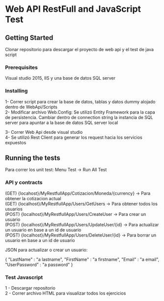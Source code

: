 # Web API RestFull and JavaScript Test

## Getting Started

Clonar repositorio para descargar el proyecto de web api y el test de java script

### Prerequisites

Visual studio 2015, IIS y una base de datos SQL server

### Installing

1- Correr script para crear la base de datos, tablas y datos dummy alojado dentro de WebApi/Scripts <br/>
2- Modificar archivo Web.Config: Se utilizó Entity Framework para la capa de persistencia. Cambiar dentro de connection string la instancia de SQL server para apuntar a la base de datos SQL server local <br/> 

3- Correr Web Api desde visual studio <br/>
4- Se utilizó Rest Client para generar los request hacia los servicios expuestos <br/>

## Running the tests

Para correr los unit test: Menu Test -> Run All Test

### API y contracts

(GET) {locahost}/MyRestfullApp/Cotizacion/Moneda/{currency} -> Para obtener la cotizacion actual <br/>
(GET) {localhost}/MyRestfullApp/Users/GetUsers -> Para obtener todos los usuarios <br/>
(POST) {localhost}/MyRestfullApp/Users/CreateUser -> Para crear un usuario <br/>
(POST) {localhost}/MyRestfullApp/Users/UpdateUser/{id} -> Para actualizar un usuario en base a un id de usuario <br/>
(POST) {localhost}/MyRestfullApp/Users/DeleteUser/{id} -> Para borrar un usuario en base a un id de usuario

JSON para actualizar o crear un usuario:

{
  "LastName" : "a lastname",
  "FirstName" : "a firstname",
  "Email" : "a email",
  "UserPassword" : "a password"
}

### Test Javascript

1 - Descargar repositorio <br/>
2 - Correr archivo HTML para visualizar todos los ejercicios

